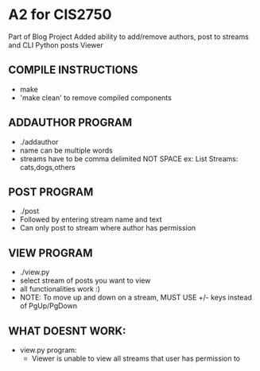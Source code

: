 A2 for CIS2750
==================
Part of Blog Project
Added ability to add/remove authors, post to streams and CLI Python posts Viewer


COMPILE INSTRUCTIONS
----------------------------
- make
- 'make clean' to remove compiled components


ADDAUTHOR PROGRAM
----------------------------
- ./addauthor <name>
- name can be multiple words
- streams have to be comma delimited NOT SPACE ex: List Streams: cats,dogs,others


POST PROGRAM
----------------------------
- ./post <name>
- Followed by entering stream name and text 
- Can only post to stream where author has permission


VIEW PROGRAM
----------------------------
- ./view.py <name>
- select stream of posts you want to view
- all functionalities work :)
- NOTE: To move up and down on a stream, MUST USE +/- keys instead of PgUp/PgDown


WHAT DOESNT WORK:
----------------------------
- view.py program:
	- Viewer is unable to view all streams that user has permission to
